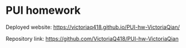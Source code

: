 # PUI homework

Deployed website: https://victoriaq418.github.io/PUI-hw-VictoriaQian/


Repository link: https://github.com/VictoriaQ418/PUI-hw-VictoriaQian

